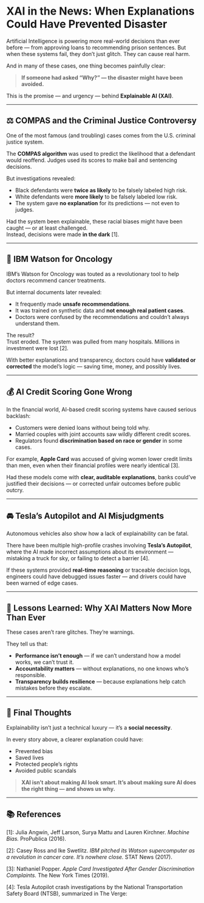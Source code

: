 # XAI in the News: When Explanations Could Have Prevented Disaster

Artificial Intelligence is powering more real-world decisions than ever before — from approving loans to recommending prison sentences. But when these systems fail, they don’t just glitch. They can cause real harm.

And in many of these cases, one thing becomes painfully clear:

> **If someone had asked “Why?” — the disaster might have been avoided.**

This is the promise — and urgency — behind **Explainable AI (XAI)**.

---

## ⚖️ COMPAS and the Criminal Justice Controversy

One of the most famous (and troubling) cases comes from the U.S. criminal justice system.

The **COMPAS algorithm** was used to predict the likelihood that a defendant would reoffend. Judges used its scores to make bail and sentencing decisions.

But investigations revealed:

- Black defendants were **twice as likely** to be falsely labeled high risk.
- White defendants were **more likely** to be falsely labeled low risk.
- The system gave **no explanation** for its predictions — not even to judges.

Had the system been explainable, these racial biases might have been caught — or at least challenged.  
Instead, decisions were made **in the dark** [1].

---

## 🏥 IBM Watson for Oncology

IBM’s Watson for Oncology was touted as a revolutionary tool to help doctors recommend cancer treatments.

But internal documents later revealed:

- It frequently made **unsafe recommendations**.
- It was trained on synthetic data and **not enough real patient cases**.
- Doctors were confused by the recommendations and couldn’t always understand them.

The result?  
Trust eroded. The system was pulled from many hospitals. Millions in investment were lost [2].

With better explanations and transparency, doctors could have **validated or corrected** the model’s logic — saving time, money, and possibly lives.

---

## 💰 AI Credit Scoring Gone Wrong

In the financial world, AI-based credit scoring systems have caused serious backlash:

- Customers were denied loans without being told why.
- Married couples with joint accounts saw wildly different credit scores.
- Regulators found **discrimination based on race or gender** in some cases.

For example, **Apple Card** was accused of giving women lower credit limits than men, even when their financial profiles were nearly identical [3].

Had these models come with **clear, auditable explanations**, banks could’ve justified their decisions — or corrected unfair outcomes before public outcry.

---

## 🚘 Tesla’s Autopilot and AI Misjudgments

Autonomous vehicles also show how a lack of explainability can be fatal.

There have been multiple high-profile crashes involving **Tesla’s Autopilot**, where the AI made incorrect assumptions about its environment — mistaking a truck for sky, or failing to detect a barrier [4].

If these systems provided **real-time reasoning** or traceable decision logs, engineers could have debugged issues faster — and drivers could have been warned of edge cases.

---

## 🧭 Lessons Learned: Why XAI Matters Now More Than Ever

These cases aren’t rare glitches. They’re warnings.

They tell us that:

- **Performance isn’t enough** — if we can’t understand how a model works, we can’t trust it.
- **Accountability matters** — without explanations, no one knows who’s responsible.
- **Transparency builds resilience** — because explanations help catch mistakes before they escalate.

---

## 🌱 Final Thoughts

Explainability isn’t just a technical luxury — it’s a **social necessity**.

In every story above, a clearer explanation could have:

- Prevented bias  
- Saved lives  
- Protected people’s rights  
- Avoided public scandals  

> **XAI isn’t about making AI look smart. It’s about making sure AI does the right thing — and shows us why.**

---

## 📚 References

[1]: Julia Angwin, Jeff Larson, Surya Mattu and Lauren Kirchner. *Machine Bias.* ProPublica (2016).
<!-- (https://www.propublica.org/article/machine-bias-risk-assessments-in-criminal-sentencing) -->

[2]: Casey Ross and Ike Swetlitz. *IBM pitched its Watson supercomputer as a revolution in cancer care. It’s nowhere close.* STAT News (2017).  
<!-- https://www.statnews.com/2017/09/05/watson-ibm-cancer/ -->

[3]: Nathaniel Popper. *Apple Card Investigated After Gender Discrimination Complaints.* The New York Times (2019).  
<!-- https://www.nytimes.com/2019/11/10/business/Apple-credit-card-investigation.html -->

[4]: Tesla Autopilot crash investigations by the National Transportation Safety Board (NTSB), summarized in The Verge:  
<!-- https://www.theverge.com/2020/2/25/21153451/tesla-autopilot-ntsb-crash-investigation-recommendations -->

